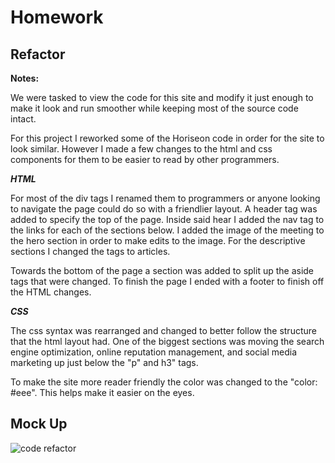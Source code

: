 # Homework

## Refactor

**Notes:**

We were tasked to view the code for this site and modify it just enough to make it look and run smoother while keeping most of the source code intact. 

For this project I reworked some of the Horiseon code in order for the site to look similar. However I made a few changes to the html and css components for them to be easier to read by other programmers. 

***HTML***

For most of the div tags I renamed them to programmers or anyone looking to navigate the page could do so with a friendlier layout. A header tag was added to specify the top of the page. Inside said hear I added the nav tag to the links for each of the sections below. I added the image of the meeting to the hero section in order to make edits to the image. For the descriptive sections I changed the tags to articles.

Towards the bottom of the page a section was added to split up the aside tags that were changed. To finish the page I ended with a footer to finish off the HTML changes.

***CSS***

The css syntax was rearranged and changed to better follow the structure that the html layout had. One of the biggest sections was moving the search engine optimization, online reputation management, and social media marketing up just below the "p" and h3" tags.

To make the site more reader friendly the color was changed to the "color: #eee". This helps make it easier on the eyes.

## Mock Up

![code refactor](assets\images\screencapture-file-C-Users-guzma-Horiseon-homework-wk01-index-html-2020-10-16-23_52_25.png)